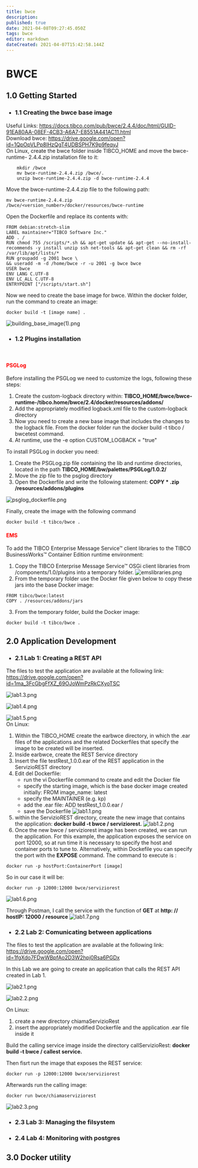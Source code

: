 ```yaml
---
title: bwce
description: 
published: true
date: 2021-04-08T09:27:45.050Z
tags: bwce
editor: markdown
dateCreated: 2021-04-07T15:42:58.144Z
---
```


# BWCE

## 1.0 Getting Started
- ### 1.1 Creating the bwce base image

Useful Links: https://docs.tibco.com/pub/bwce/2.4.4/doc/html/GUID-91EA80AA-08EF-4CB3-A6A7-E8551A441AC11.html 
\
Download bwce: https://drive.google.com/open?id=1QpOpVLPp8lHzQgT4UDBSPH7K9p9feqyJ
\
On Linux, create the bwce folder inside TIBCO_HOME and move the bwce-runtime- 	2.4.4.zip installation file to it:
```
	mkdir /bwce
	mv bwce-runtime-2.4.4.zip /bwce/.
	unzip bwce-runtime-2.4.4.zip -d bwce-runtime-2.4.4
```
Move the bwce-runtime-2.4.4.zip file to the following path:
```
mv bwce-runtime-2.4.4.zip /bwce/<version_number>/docker/resources/bwce-runtime
```
Open the Dockerfile and replace its contents with:
```
FROM debian:stretch-slim
LABEL maintainer="TIBCO Software Inc."
ADD . /
RUN chmod 755 /scripts/*.sh && apt-get update && apt-get --no-install-recommends -y install unzip ssh net-tools && apt-get clean && rm -rf /var/lib/apt/lists/*
RUN groupadd -g 2001 bwce \
&& useradd -m -d /home/bwce -r -u 2001 -g bwce bwce
USER bwce
ENV LANG C.UTF-8
ENV LC_ALL C.UTF-8
ENTRYPOINT ["/scripts/start.sh"]
```
Now we need to create the base image for bwce. Within the docker folder, run the command to create an image:
```
docker build -t [image name] .
```
![building_base_image(1).png](/bwce/building_base_image(1).png)

- ### 1.2 Plugins installation 
	<br/> 
#### <span style="color:red">PSGLog</span>
Before installing the PSGLog we need to customize the logs, following these steps:
1. Create the custom-logback directory within: **TIBCO_HOME/bwce/bwce-runtime-<version>/tibco.home/bwce/2.4/docker/resources/addons/**
1. Add the appropriately modified logback.xml file to the custom-logback directory
1. Now you need to create a new base image that includes the changes to the logback file. From the docker folder run the docker build -t tibco / bwcetest command.
1. At runtime, use the -e option CUSTOM_LOGBACK = "true"
  
To install PSGLog in docker you need:
1. Create the PSGLog.zip file containing the lib and runtime directories, located in the path **TIBCO_HOME/bw/palettes/PSGLog/1.0.2/**
1. Move the zip file to the psglog directory
1. Open the Dockerfile and write the following statement:
**COPY * .zip /resources/addons/plugins**

![psglog_dockerfile.png](/bwce/psglog_dockerfile.png)
  
 Finally, create the image with the following command
```
docker build -t tibco/bwce .
```

#### <span style="color:red">EMS</span>
To add the TIBCO Enterprise Message Service™ client libraries to the TIBCO BusinessWorks™ Container Edition runtime environment:
1. Copy the TIBCO Enterprise Message Service™ OSGi client libraries from <EMS-HOME>/components/1.0/plugins into a temporary folder. ![emslibraries.png](/bwce/emslibraries.png)
1. From the temporary folder use the Docker file given below to copy these jars into the base Docker image:
```
FROM tibco/bwce:latest
COPY . /resources/addons/jars
```
3.   From the temporary folder, build the Docker image:
```
docker build -t tibco/bwce .
```

## 2.0 Application Development
- ### 2.1 Lab 1: Creating a REST API 
The files to test the application are available at the following link: https://drive.google.com/open?id=1ma_3FcGbgFfXZ_69OJoWmPzRkCXyoTSC

![lab1.3.png](/bwce/lab1.3.png)

![lab1.4.png](/bwce/lab1.4.png)

![lab1.5.png](/bwce/lab1.5.png)
<br/>
On Linux: 
1. Within the TIBCO_HOME create the earbwce directory, in which the .ear files of the applications and the related Dockerfiles that specify the image to be created will be inserted.
1. Inside earbwce, create the REST Service directory
1. Insert the file testRest_1.0.0.ear of the REST application in the ServizioREST directory
1. Edit del Dockerfile:
	-   run the vi Dockerfile command to create and edit the Docker file
	- 	specify the starting image, which is the base docker image created initially: FROM image_name: latest
	- specify the MAINTAINER (e.g. kp)
	- add the .ear file: ADD testRest_1.0.0.ear /
	- save the Dockerfile
![lab1.1.png](/bwce/lab1.1.png)
5. within the ServizioREST directory, create the new image that contains the application: **docker build -t bwce / serviziorest.**
![lab1.2.png](/bwce/lab1.2.png)
6. Once the new bwce / serviziorest image has been created, we can run the application. For this example, the application exposes the service on port 12000, so at run time it is necessary to specify the host and container ports to tune to. Alternatively, within Dockefile you can specify the port with the **EXPOSE** command. The command to execute is :
```
docker run -p hostPort:ContainerPort [image]
```
  So in our case it will be:
```
docker run -p 12000:12000 bwce/serviziorest
```
![lab1.6.png](/bwce/lab1.6.png)

Through Postman, I call the service with the function of **GET** at
**http: // hostIP: 12000 / resource**
![lab1.7.png](/bwce/lab1.7.png)

- ### 2.2 Lab 2: Comunicating between applications

The files to test the application are available at the following link: https://drive.google.com/open?id=1fgXdo7FDwWBpfAo2D3W2hpj0Rsa6PGDx

In this Lab we are going to create an application that calls the REST API created in Lab 1.

![lab2.1.png](/bwce/lab2.1.png)

![lab2.2.png](/bwce/lab2.2.png)

On Linux:
1. 	create a new directory  chiamaServizioRest
1. 	insert the appropriately modified Dockerfile and the application .ear file inside it
  
Build the calling service image inside the directory callServizioRest: **docker build -t bwce / callest service.**

  Then fisrt run the image that exposes the REST service: 
```
docker run -p 12000:12000 bwce/serviziorest
```
Afterwards run the calling image:
```
docker run bwce/chiamaserviziorest
```
![lab2.3.png](/bwce/lab2.3.png)

- ### 2.3 Lab 3: Managing the filsystem
- ### 2.4 Lab 4: Monitoring with postgres

## 3.0 Docker utility


